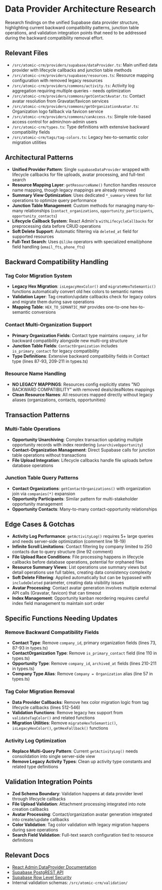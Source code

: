 # Data Provider Architecture Research

Research findings on the unified Supabase data provider structure, highlighting current backward compatibility patterns, junction table operations, and validation integration points that need to be addressed during the backward compatibility removal effort.

## Relevant Files
- `/src/atomic-crm/providers/supabase/dataProvider.ts`: Main unified data provider with lifecycle callbacks and junction table methods
- `/src/atomic-crm/providers/supabase/resources.ts`: Resource mapping configuration with removed legacy resources
- `/src/atomic-crm/providers/commons/activity.ts`: Activity log aggregation requiring multiple queries - needs optimization
- `/src/atomic-crm/providers/commons/getContactAvatar.ts`: Contact avatar resolution from Gravatar/favicon services
- `/src/atomic-crm/providers/commons/getOrganizationAvatar.ts`: Organization logo fallback via favicon service
- `/src/atomic-crm/providers/commons/canAccess.ts`: Simple role-based access control for admin/non-admin users
- `/src/atomic-crm/types.ts`: Type definitions with extensive backward compatibility fields
- `/src/atomic-crm/tags/tag-colors.ts`: Legacy hex-to-semantic color migration utilities

## Architectural Patterns

- **Unified Provider Pattern**: Single `supabaseDataProvider` wrapped with lifecycle callbacks for file uploads, avatar processing, and full-text search
- **Resource Mapping Layer**: `getResourceName()` function handles resource name mapping, though legacy mappings are already removed
- **Summary View Optimization**: Uses dedicated `*_summary` views for list operations to optimize query performance
- **Junction Table Management**: Custom methods for managing many-to-many relationships (`contact_organizations`, `opportunity_participants`, `opportunity_contacts`)
- **Lifecycle Callback System**: React Admin's `withLifecycleCallbacks` for preprocessing data before CRUD operations
- **Soft Delete Support**: Automatic filtering via `deleted_at` field for supported resources
- **Full-Text Search**: Uses `@ilike` operators with specialized email/phone field handling (`email_fts`, `phone_fts`)

## Backward Compatibility Handling

### Tag Color Migration System
- **Legacy Hex Migration**: `isLegacyHexColor()` and `migrateHexToSemantic()` functions automatically convert old hex colors to semantic names
- **Validation Layer**: Tag creation/update callbacks check for legacy colors and migrate them during save operations
- **Mapping Table**: `HEX_TO_SEMANTIC_MAP` provides one-to-one hex-to-semantic conversions

### Contact Multi-Organization Support
- **Primary Organization Fields**: Contact type maintains `company_id` for backward compatibility alongside new multi-org structure
- **Junction Table Fields**: `ContactOrganization` includes `is_primary_contact` for legacy compatibility
- **Type Definitions**: Extensive backward compatibility fields in Contact type (lines 87-93, 209-211 in types.ts)

### Resource Name Handling
- **NO LEGACY MAPPINGS**: Resources config explicitly states "NO BACKWARD COMPATIBILITY" with removed deals/dealNotes mappings
- **Clean Resource Names**: All resources mapped directly without legacy aliases (organizations, contacts, opportunities)

## Transaction Patterns

### Multi-Table Operations
- **Opportunity Unarchiving**: Complex transaction updating multiple opportunity records with index reordering (`unarchiveOpportunity`)
- **Contact-Organization Management**: Direct Supabase calls for junction table operations without transactions
- **File Upload Integration**: Lifecycle callbacks handle file uploads before database operations

### Junction Table Query Patterns
- **Contact Organizations**: `getContactOrganizations()` with organization join via `companies(*)` expansion
- **Opportunity Participants**: Similar pattern for multi-stakeholder opportunity management
- **Opportunity Contacts**: Many-to-many contact-opportunity relationships

## Edge Cases & Gotchas

- **Activity Log Performance**: `getActivityLog()` requires 5+ large queries and needs server-side optimization (comment line 18-19)
- **Infinite Scroll Limitations**: Contact filtering by company limited to 250 contacts due to query structure (line 92 comment)
- **File Upload Race Conditions**: File processing happens in lifecycle callbacks before database operations, potential for orphaned files
- **Resource Summary Views**: List operations use summary views but detail operations use full tables, creating data consistency complexity
- **Soft Delete Filtering**: Applied automatically but can be bypassed with `includeDeleted` parameter, creating data visibility issues
- **Avatar Processing**: Contact avatar generation involves multiple external API calls (Gravatar, favicon) that can timeout
- **Index Management**: Opportunity kanban reordering requires careful index field management to maintain sort order

## Specific Functions Needing Updates

### Remove Backward Compatibility Fields
- **Contact Type**: Remove `company_id`, primary organization fields (lines 73, 87-93 in types.ts)
- **ContactOrganization Type**: Remove `is_primary_contact` field (line 110 in types.ts)
- **Opportunity Type**: Remove `company_id`, `archived_at` fields (lines 210-211 in types.ts)
- **Company Type Alias**: Remove `Company = Organization` alias (line 57 in types.ts)

### Tag Color Migration Removal
- **Data Provider Callbacks**: Remove hex color migration logic from tag lifecycle callbacks (lines 512-546)
- **Validation Functions**: Remove legacy hex support from `validateTagColor()` and related functions
- **Migration Utilities**: Remove `migrateHexToSemantic()`, `isLegacyHexColor()`, `getHexFallback()` functions

### Activity Log Optimization
- **Replace Multi-Query Pattern**: Current `getActivityLog()` needs consolidation into single server-side view
- **Remove Legacy Activity Types**: Clean up activity type constants and related type definitions

## Validation Integration Points

- **Zod Schema Boundary**: Validation happens at data provider level through lifecycle callbacks
- **File Upload Validation**: Attachment processing integrated into note creation callbacks
- **Avatar Processing**: Contact/organization avatar generation integrated into create/update callbacks
- **Color Validation**: Tag color validation with legacy migration happens during save operations
- **Search Field Validation**: Full-text search configuration tied to resource definitions

## Relevant Docs

- [React Admin DataProvider Documentation](https://marmelab.com/react-admin/DataProviders.html)
- [Supabase PostgREST API](https://postgrest.org/en/stable/)
- [Supabase Row Level Security](https://supabase.com/docs/guides/auth/row-level-security)
- Internal validation schemas: `/src/atomic-crm/validation/`